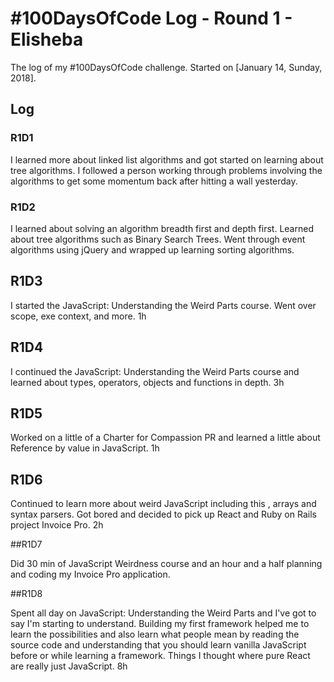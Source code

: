 # #100DaysOfCode Log - Round 1 - Elisheba

The log of my #100DaysOfCode challenge. Started on [January 14, Sunday, 2018].

## Log

### R1D1

I learned more about linked list algorithms and got started on learning about tree algorithms. I followed a person working through problems involving the algorithms to get some momentum back after hitting a wall yesterday.

### R1D2

I learned about solving an algorithm breadth first and depth first. Learned about tree algorithms such as Binary Search Trees. Went through event algorithms using jQuery and wrapped up learning sorting algorithms.

## R1D3

I started the JavaScript: Understanding the Weird Parts course. Went over scope, exe context, and more. 1h

## R1D4

I continued the JavaScript: Understanding the Weird Parts course and learned about types, operators, objects and functions in depth. 3h

## R1D5

Worked on a little of a Charter for Compassion PR and learned a little about Reference by value in JavaScript. 1h

## R1D6

Continued to learn more about weird JavaScript including this , arrays and syntax parsers. Got bored and decided to pick up React and Ruby on Rails project Invoice Pro. 2h

##R1D7

Did 30 min of JavaScript Weirdness course and an hour and a half planning and coding my Invoice Pro application.

##R1D8

Spent all day on JavaScript: Understanding the Weird Parts and I've got to say I'm starting to understand. Building my first framework helped me to learn the possibilities and also learn what people mean by reading the source code and understanding that you should learn vanilla JavaScript before or while learning a framework. Things I thought where pure React are really just JavaScript. 8h
